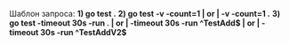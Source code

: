 Шаблон запроса:
**1) go test .**
**2) go test -v -count=1 | or | -v -count=1 .**
**3) go test -timeout 30s -run . | or | -timeout 30s -run ^TestAdd$ | or | -timeout 30s -run ^TestAddV2$** 
